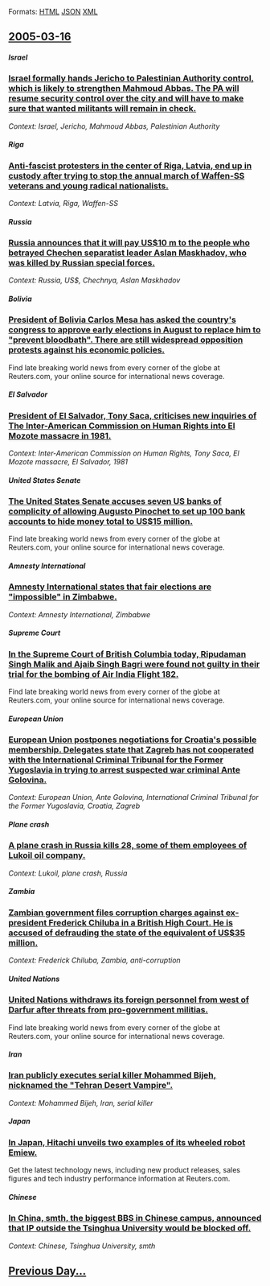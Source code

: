 
Formats: [HTML](2005/03/16/index.html)  [JSON](2005/03/16/index.json)  [XML](2005/03/16/index.xml)  

## [2005-03-16](/news/2005/03/16/index.md)

##### Israel
### [ Israel formally hands Jericho to Palestinian Authority control, which is likely to strengthen Mahmoud Abbas. The PA will resume security control over the city and will have to make sure that wanted militants will remain in check. ](/news/2005/03/16/israel-formally-hands-jericho-to-palestinian-authority-control-which-is-likely-to-strengthen-mahmoud-abbas-the-pa-will-resume-security-co.md)
_Context: Israel, Jericho, Mahmoud Abbas, Palestinian Authority_

##### Riga
### [ Anti-fascist protesters in the center of Riga, Latvia, end up in custody after trying to stop the annual march of Waffen-SS veterans and young radical nationalists. ](/news/2005/03/16/anti-fascist-protesters-in-the-center-of-riga-latvia-end-up-in-custody-after-trying-to-stop-the-annual-march-of-waffen-ss-veterans-and-yo.md)
_Context: Latvia, Riga, Waffen-SS_

##### Russia
### [ Russia announces that it will pay US$10 m to the people who betrayed Chechen separatist leader Aslan Maskhadov, who was killed by Russian special forces. ](/news/2005/03/16/russia-announces-that-it-will-pay-us-10-m-to-the-people-who-betrayed-chechen-separatist-leader-aslan-maskhadov-who-was-killed-by-russian-s.md)
_Context: Russia, US$, Chechnya, Aslan Maskhadov_

##### Bolivia
### [ President of Bolivia Carlos Mesa has asked the country's congress to approve early elections in August to replace him to "prevent bloodbath". There are still widespread opposition protests against his economic policies. ](/news/2005/03/16/president-of-bolivia-carlos-mesa-has-asked-the-country-s-congress-to-approve-early-elections-in-august-to-replace-him-to-prevent-bloodbath.md)
Find late breaking world news from every corner of the globe at Reuters.com, your online source for international news coverage.

##### El Salvador
### [ President of El Salvador, Tony Saca, criticises new inquiries of The Inter-American Commission on Human Rights into El Mozote massacre in 1981. ](/news/2005/03/16/president-of-el-salvador-tony-saca-criticises-new-inquiries-of-the-inter-american-commission-on-human-rights-into-el-mozote-massacre-in-1.md)
_Context: Inter-American Commission on Human Rights, Tony Saca, El Mozote massacre, El Salvador, 1981_

##### United States Senate
### [ The United States Senate accuses seven US banks of complicity of allowing Augusto Pinochet to set up 100 bank accounts to hide money total to US$15 million. ](/news/2005/03/16/the-united-states-senate-accuses-seven-us-banks-of-complicity-of-allowing-augusto-pinochet-to-set-up-100-bank-accounts-to-hide-money-total.md)
Find late breaking world news from every corner of the globe at Reuters.com, your online source for international news coverage.

##### Amnesty International
### [ Amnesty International states that fair elections are "impossible" in Zimbabwe. ](/news/2005/03/16/amnesty-international-states-that-fair-elections-are-impossible-in-zimbabwe.md)
_Context: Amnesty International, Zimbabwe_

##### Supreme Court
### [ In the Supreme Court of British Columbia today, Ripudaman Singh Malik and Ajaib Singh Bagri were found not guilty in their trial for the bombing of Air India Flight 182. ](/news/2005/03/16/in-the-supreme-court-of-british-columbia-today-ripudaman-singh-malik-and-ajaib-singh-bagri-were-found-not-guilty-in-their-trial-for-the-bo.md)
Find late breaking world news from every corner of the globe at Reuters.com, your online source for international news coverage.

##### European Union
### [ European Union postpones negotiations for Croatia's possible membership. Delegates state that Zagreb has not cooperated with the International Criminal Tribunal for the Former Yugoslavia in trying to arrest suspected war criminal Ante Golovina. ](/news/2005/03/16/european-union-postpones-negotiations-for-croatia-s-possible-membership-delegates-state-that-zagreb-has-not-cooperated-with-the-internatio.md)
_Context: European Union, Ante Golovina, International Criminal Tribunal for the Former Yugoslavia, Croatia, Zagreb_

##### Plane crash
### [ A plane crash in Russia kills 28, some of them employees of Lukoil oil company. ](/news/2005/03/16/a-plane-crash-in-russia-kills-28-some-of-them-employees-of-lukoil-oil-company.md)
_Context: Lukoil, plane crash, Russia_

##### Zambia
### [ Zambian government files corruption charges against ex-president Frederick Chiluba in a British High Court. He is accused of defrauding the state of the equivalent of US$35 million. ](/news/2005/03/16/zambian-government-files-corruption-charges-against-ex-president-frederick-chiluba-in-a-british-high-court-he-is-accused-of-defrauding-the.md)
_Context: Frederick Chiluba, Zambia, anti-corruption_

##### United Nations
### [ United Nations withdraws its foreign personnel from west of Darfur after threats from pro-government militias. ](/news/2005/03/16/united-nations-withdraws-its-foreign-personnel-from-west-of-darfur-after-threats-from-pro-government-militias.md)
Find late breaking world news from every corner of the globe at Reuters.com, your online source for international news coverage.

##### Iran
### [ Iran publicly executes serial killer Mohammed Bijeh, nicknamed the "Tehran Desert Vampire". ](/news/2005/03/16/iran-publicly-executes-serial-killer-mohammed-bijeh-nicknamed-the-tehran-desert-vampire.md)
_Context: Mohammed Bijeh, Iran, serial killer_

##### Japan
### [ In Japan, Hitachi unveils two examples of its wheeled robot Emiew. ](/news/2005/03/16/in-japan-hitachi-unveils-two-examples-of-its-wheeled-robot-emiew.md)
Get the latest technology news, including new product releases, sales figures and tech industry performance information at Reuters.com.

##### Chinese
### [ In China, smth, the biggest BBS in Chinese campus, announced that IP outside the Tsinghua University would be blocked off. ](/news/2005/03/16/in-china-smth-the-biggest-bbs-in-chinese-campus-announced-that-ip-outside-the-tsinghua-university-would-be-blocked-off.md)
_Context: Chinese, Tsinghua University, smth_

## [Previous Day...](/news/2005/03/15/index.md)


